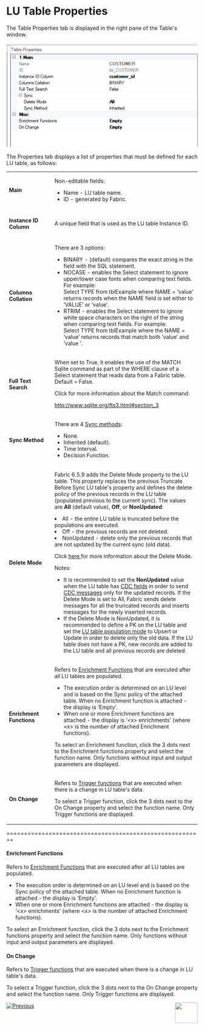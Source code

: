 # LU Table Properties

The Table Properties tab is displayed in the right pane of the Table's window.


![image](images/06_04_table_properties.png)


The Properties tab displays a list of properties that must be defined for each LU table, as follows:

<table width="900pxl">
<tbody>
<tr>
<td width="200pxl">
<p><strong>Main</strong></p>
</td>
<td width="700pxl">
<p>Non-editable fields:</p>
<ul>
<li>Name - LU table name.</li>
<li>ID - generated by Fabric.</li>
</ul>
</td>
</tr>
<tr>
<td width="200pxl">
<p><h4>Instance ID Column</h4></p>
</td>
<td width="700pxl">
<p>A unique field that is used as the LU table Instance ID.</a></p>
</td>
</tr>
<tr>
<td width="200pxl">
<p><h4>Columns Collation</h4></p>
</td>
<td width="700pxl">
<p>There are 3 options:</p>
<ul>
<li>BINARY - (default) compares the exact string in the field with the SQL statement.</li>
<li>NOCASE - enables the Select statement to ignore upper/lower case fonts when comparing text fields. For example: <br /> Select TYPE from tblExample where NAME = &lsquo;value&rsquo; returns records when the NAME field is set either to &lsquo;VALUE&rsquo; or &lsquo;value&rsquo;.</li>
<li>RTRIM - enables the Select statement to ignore white space characters on the right of the string when comparing text fields. For example:<br /> Select TYPE from tblExample where the NAME = &lsquo;value&rsquo; returns records that match both &lsquo;value&rsquo; and &lsquo;value &lsquo;.</li>
</ul>
</td>
</tr>
<tr>
<td width="200pxl">
<p><h4>Full Text Search</h4></p>
</td>
<td width="700pxl">
<p>When set to True, it enables the use of the MATCH Sqlite command as part of the WHERE clause of a Select statement that reads data from a Fabric table. Default = False.</p>
<p>Click for more information about the Match command:</p>
<p><a href="http://www.sqlite.org/fts3.html#section_3">http://www.sqlite.org/fts3.html#section_3</a></p>
</td>
</tr>
<tr>
<td width="200pxl">
<p><h4>Sync Method</h4></p>
</td>
<td width="700pxl">
<p>There are 4 <a href="/articles/14_sync_LU_instance/04_sync_methods.md">Sync methods</a>:</p>
<ul>
<li>None.</li>
<li>Inherited (default).</li>
<li>Time Interval.</li>
<li>Decision Function.</li>
</ul>
</td>
</tr>
<tr>
<td width="200pxl">
<p><h4>Delete Mode</h4></p>
</td>
<td width="700pxl">
    <p>Fabric 6.5.9 adds the Delete Mode property to the LU table. This property replaces the previous Truncate Before Sync LU table's property and defines the delete policy of the previous records in the LU table (populated previous to the current sync). The values are <strong>All</strong> (default value), <strong>Off</strong>, or <strong>NonUpdated</strong>: </p>
        <li>All - the entire LU table is truncated before the populations are executed.</li>
        <li>Off - the previous records are not deleted.</li>
        <li>NonUpdated - delete only the previous records that are not updated by the current sync (old data). 
       <p></p>
       <p>Click <a href="/articles/14_sync_LU_instance/04_sync_methods.md#delete-mode-and-truncate-before-sync-properties">here </a> for more information about the Delete Mode.</p>  
   <p>Notes:</p>
   <ul>
    <li>It is recommended to set the <strong>NonUpdated</strong> value when the LU table has <a href="/articles/18_fabric_cdc/01_change_data_capture_overview.md">CDC fields</a> in order to send <a href="/articles/18_fabric_cdc/03_cdc_messages.md">CDC messages</a> only for the updated records. If the Delete Mode is set to All, Fabric sends delete messages for all the truncated records and inserts messages for the newly inserted records.</li>
    <li>If the Delete Mode is NonUpdated, it is recommended to define a PK on the LU table and set the <a href="/articles/07_table_population/04_table_population_properties_tab.md#target-lu-table-properties">LU table population mode</a> to Upsert or Update in order to delete only the old data. If the LU table does not have a PK, new records are added to the LU table and all previous records are deleted.</li>
 </ul>
</td>
</tr>
<tr>
<td width="200pxl">  
<p><h4>Enrichment Functions</h4></p>
</td>
<td width="700pxl">
<p>Refers to <a href="/articles/10_enrichment_function/01_enrichment_function_overview.md">Enrichment Functions</a> that are executed after all LU tables are populated.</p>
<ul>
<li>The execution order is determined on an LU level and is based on the Sync policy of the attached table. When no Enrichment function is attached - the display is &lsquo;Empty&rsquo;.</li>
<li>When one or more Enrichment functions are attached - the display is &lsquo;&lt;x&gt; enrichments&rsquo; (where &lt;x&gt; is the number of attached Enrichment functions).</li>
</ul>
<p>To select an Enrichment function, click the 3 dots next to the Enrichment functions property and select the function name. Only functions without input and output parameters are displayed.</p>
</td>
</tr>
</tr>
<tr>
<td width="200pxl">  
<p><h4>On Change</h4></p>
</td>
<td width="700pxl">
<p>Refers to <a href="/articles/07_table_population/11_4_creating_a_trigger_function.md">Trigger functions</a> that are executed when there is a change in LU table's data.</p>
<p>To select a Trigger function, click the 3 dots next to the On Change property and select the function name. Only Trigger functions are displayed.</p>
</td>
</tr>
</tbody>
</table>    

   

   

========================================================         

</td>
</tr>
<tr>
<td width="200pxl">

<p><h4>Enrichment Functions</h4></p>
</td>
<td width="700pxl">

<p>Refers to <a href="/articles/10_enrichment_function/01_enrichment_function_overview.md">Enrichment Functions</a> that are executed after all LU tables are populated.</p>
<ul>
<li>The execution order is determined on an LU level and is based on the Sync policy of the attached table. When no Enrichment function is attached - the display is &lsquo;Empty&rsquo;.</li>
<li>When one or more Enrichment functions are attached - the display is &lsquo;&lt;x&gt; enrichments&rsquo; (where &lt;x&gt; is the number of attached Enrichment functions).</li>
</ul>
<p>To select an Enrichment function, click the 3 dots next to the Enrichment functions property and select the function name. Only functions without input and output parameters are displayed.</p>
</td>
</tr>
</tr>
<tr>
<td width="200pxl">

<p><h4>On Change</h4></p>
</td>
<td width="700pxl">

<p>Refers to <a href="/articles/07_table_population/11_4_creating_a_trigger_function.md">Trigger functions</a> that are executed when there is a change in LU table's data.</p>
<p>To select a Trigger function, click the 3 dots next to the On Change property and select the function name. Only Trigger functions are displayed.</p>
</td>
</tr>
</tbody>
</table>




[![Previous](/articles/images/Previous.png)](03_table_indexes.md)[<img align="right" width="60" height="54" src="/articles/images/Next.png">](05_business_tables.md)
